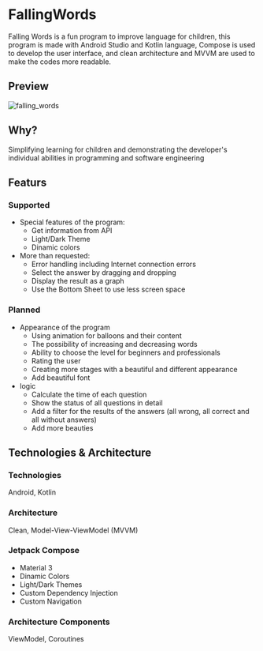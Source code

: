 # FallingWords
Falling Words is a fun program to improve language for children, this program is made with Android Studio and Kotlin language, Compose is used to develop the user interface, and clean architecture and MVVM are used to make the codes more readable.

## Preview
 ![falling_words](https://github.com/GoudarziDeveloper/FallingWords/assets/81271344/a654abf7-be03-4ca5-936a-3f1a790fd2e7)


## Why?
Simplifying learning for children and demonstrating the developer's individual abilities in programming and software engineering

## Featurs

### Supported
* Special features of the program:
  * Get information from API
  * Light/Dark Theme
  * Dinamic colors
* More than requested:
  * Error handling including Internet connection errors
  * Select the answer by dragging and dropping
  * Display the result as a graph
  * Use the ‌Bottom Sheet to use less screen space
### Planned
* Appearance of the program
  * Using animation for balloons and their content
  * The possibility of increasing and decreasing words
  * Ability to choose the level for beginners and professionals
  * Rating the user
  * Creating more stages with a beautiful and different appearance
  * Add beautiful font
* logic
  * Calculate the time of each question
  * Show the status of all questions in detail
  * Add a filter for the results of the answers (all wrong, all correct and all without answers)
  * Add more beauties
    
## Technologies & Architecture    
### Technologies
  Android, Kotlin
  

### Architecture
  Clean, Model-View-ViewModel (MVVM)
  
### Jetpack Compose
  * Material 3
  * Dinamic Colors
  * Light/Dark Themes
  * Custom Dependency Injection
  * Custom Navigation

### Architecture Components

  ViewModel, Coroutines
